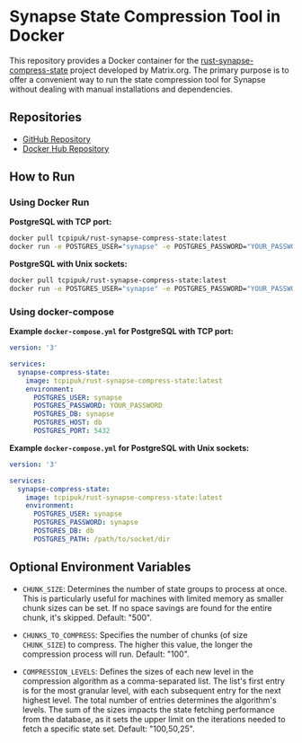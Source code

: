 # Synapse State Compression Tool in Docker

This repository provides a Docker container for the [rust-synapse-compress-state](https://github.com/matrix-org/rust-synapse-compress-state) project developed by Matrix.org. The primary purpose is to offer a convenient way to run the state compression tool for Synapse without dealing with manual installations and dependencies.

## Repositories

- [GitHub Repository](https://github.com/tcpipuk/rust-synapse-compress-state-docker)
- [Docker Hub Repository](https://hub.docker.com/r/tcpipuk/rust-synapse-compress-state)

## How to Run

### Using Docker Run

**PostgreSQL with TCP port:**

```bash
docker pull tcpipuk/rust-synapse-compress-state:latest
docker run -e POSTGRES_USER="synapse" -e POSTGRES_PASSWORD="YOUR_PASSWORD" -e POSTGRES_DB="synapse" -e POSTGRES_HOST="db" -e POSTGRES_PORT="5432" tcpipuk/rust-synapse-compress-state:latest
```

**PostgreSQL with Unix sockets:**

```bash
docker pull tcpipuk/rust-synapse-compress-state:latest
docker run -e POSTGRES_USER="synapse" -e POSTGRES_PASSWORD="YOUR_PASSWORD" -e POSTGRES_DB="db" -e POSTGRES_PATH="/path/to/socket/dir" tcpipuk/rust-synapse-compress-state:latest
```

### Using docker-compose

**Example `docker-compose.yml` for PostgreSQL with TCP port:**

```yaml
version: '3'

services:
  synapse-compress-state:
    image: tcpipuk/rust-synapse-compress-state:latest
    environment:
      POSTGRES_USER: synapse
      POSTGRES_PASSWORD: YOUR_PASSWORD
      POSTGRES_DB: synapse
      POSTGRES_HOST: db
      POSTGRES_PORT: 5432
```

**Example `docker-compose.yml` for PostgreSQL with Unix sockets:**

```yaml
version: '3'

services:
  synapse-compress-state:
    image: tcpipuk/rust-synapse-compress-state:latest
    environment:
      POSTGRES_USER: synapse
      POSTGRES_PASSWORD: synapse
      POSTGRES_DB: db
      POSTGRES_PATH: /path/to/socket/dir
```

## Optional Environment Variables

- `CHUNK_SIZE`: Determines the number of state groups to process at once. This is particularly useful for machines with limited memory as smaller chunk sizes can be set. If no space savings are found for the entire chunk, it's skipped. Default: "500".
  
- `CHUNKS_TO_COMPRESS`: Specifies the number of chunks (of size `CHUNK_SIZE`) to compress. The higher this value, the longer the compression process will run. Default: "100".
  
- `COMPRESSION_LEVELS`: Defines the sizes of each new level in the compression algorithm as a comma-separated list. The list's first entry is for the most granular level, with each subsequent entry for the next highest level. The total number of entries determines the algorithm's levels. The sum of the sizes impacts the state fetching performance from the database, as it sets the upper limit on the iterations needed to fetch a specific state set. Default: "100,50,25".
